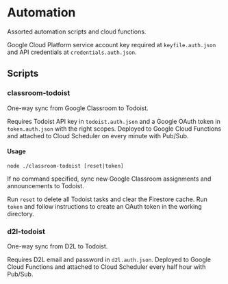 # Automation

Assorted automation scripts and cloud functions.

Google Cloud Platform service account key required at `keyfile.auth.json` and API credentials at `credentials.auth.json`.

## Scripts

### classroom-todoist

One-way sync from Google Classroom to Todoist.

Requires Todoist API key in `todoist.auth.json` and a Google OAuth token in `token.auth.json` with the right scopes.
Deployed to Google Cloud Functions and attached to Cloud Scheduler on every minute with Pub/Sub.

#### Usage

`node ./classroom-todoist [reset|token]`

If no command specified, sync new Google Classroom assignments and announcements to Todoist.

Run `reset` to delete all Todoist tasks and clear the Firestore cache.
Run `token` and follow instructions to create an OAuth token in the working directory.

### d2l-todoist

One-way sync from D2L to Todoist.

Requires D2L email and password in `d2l.auth.json`.
Deployed to Google Cloud Functions and attached to Cloud Scheduler every half hour with Pub/Sub.
